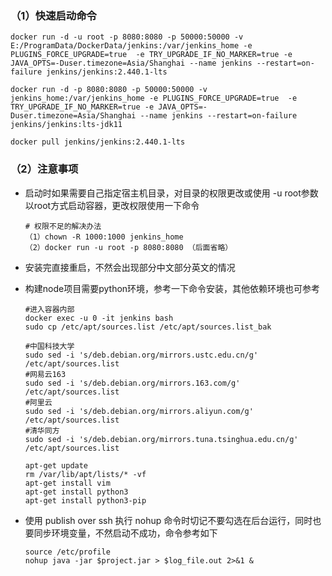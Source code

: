 ### （1）快速启动命令

```shell
docker run -d -u root -p 8080:8080 -p 50000:50000 -v E:/ProgramData/DockerData/jenkins:/var/jenkins_home -e PLUGINS_FORCE_UPGRADE=true  -e TRY_UPGRADE_IF_NO_MARKER=true -e JAVA_OPTS=-Duser.timezone=Asia/Shanghai --name jenkins --restart=on-failure jenkins/jenkins:2.440.1-lts

docker run -d -p 8080:8080 -p 50000:50000 -v jenkins_home:/var/jenkins_home -e PLUGINS_FORCE_UPGRADE=true  -e TRY_UPGRADE_IF_NO_MARKER=true -e JAVA_OPTS=-Duser.timezone=Asia/Shanghai --name jenkins --restart=on-failure jenkins/jenkins:lts-jdk11

docker pull jenkins/jenkins:2.440.1-lts
```

### （2）注意事项

- 启动时如果需要自己指定宿主机目录，对目录的权限更改或使用 -u root参数以root方式启动容器，更改权限使用一下命令

  ```shell
  # 权限不足的解决办法
  （1）chown -R 1000:1000 jenkins_home
  （2）docker run -u root -p 8080:8080 （后面省略）
  ```

- 安装完直接重启，不然会出现部分中文部分英文的情况

- 构建node项目需要python环境，参考一下命令安装，其他依赖环境也可参考

  ```shell
  #进入容器内部
  docker exec -u 0 -it jenkins bash
  sudo cp /etc/apt/sources.list /etc/apt/sources.list_bak
  
  #中国科技大学
  sudo sed -i 's/deb.debian.org/mirrors.ustc.edu.cn/g' /etc/apt/sources.list
  #网易云163
  sudo sed -i 's/deb.debian.org/mirrors.163.com/g' /etc/apt/sources.list
  #阿里云
  sudo sed -i 's/deb.debian.org/mirrors.aliyun.com/g' /etc/apt/sources.list
  #清华同方
  sudo sed -i 's/deb.debian.org/mirrors.tuna.tsinghua.edu.cn/g' /etc/apt/sources.list
  
  apt-get update
  rm /var/lib/apt/lists/* -vf
  apt-get install vim
  apt-get install python3
  apt-get install python3-pip
  ```

- 使用 publish over ssh 执行 nohup 命令时切记不要勾选在后台运行，同时也要同步环境变量，不然启动不成功，命令参考如下

  ```shell
  source /etc/profile
  nohup java -jar $project.jar > $log_file.out 2>&1 &
  ```

  

